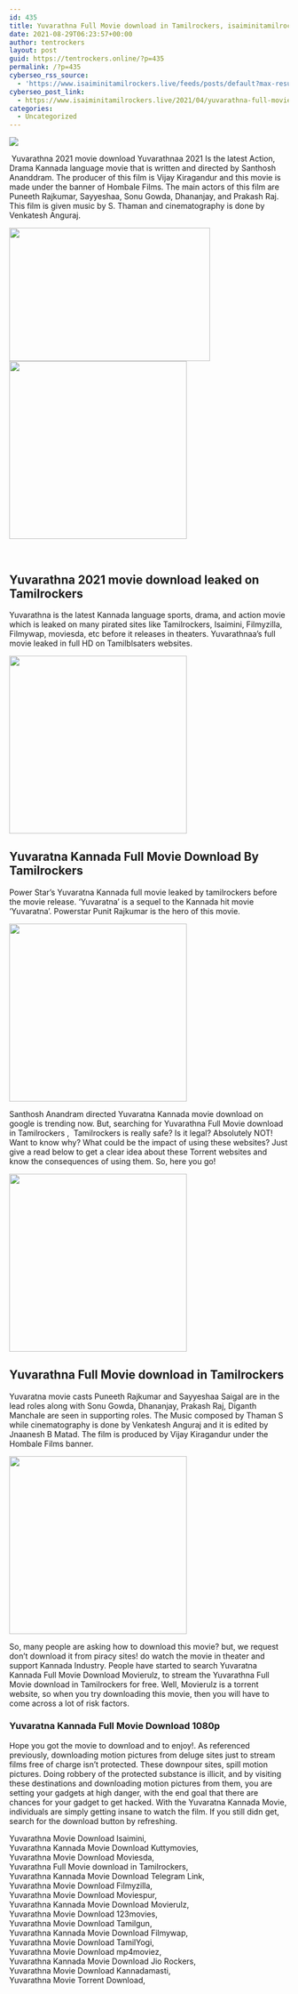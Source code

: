 ```yaml
---
id: 435
title: Yuvarathna Full Movie download in Tamilrockers, isaiminitamilrockers 2021
date: 2021-08-29T06:23:57+00:00
author: tentrockers
layout: post
guid: https://tentrockers.online/?p=435
permalink: /?p=435
cyberseo_rss_source:
  - 'https://www.isaiminitamilrockers.live/feeds/posts/default?max-results=150&start-index=1'
cyberseo_post_link:
  - https://www.isaiminitamilrockers.live/2021/04/yuvarathna-full-movie-download-in.html
categories:
  - Uncategorized
---
```

<div class="media_block">
  <img src="https://1.bp.blogspot.com/-CatwU_65pvo/YGWkAVBSTAI/AAAAAAAAAlw/IGm4FOMvtM88XAW_0zYWo3fCHnCr925lQCLcBGAsYHQ/s72-w362-h240-c/74563631.webp" class="media_thumbnail" />
</div>

<meta content="&nbsp; Yuvarathna 2021 movie download &nbsp; Yuvarathnaa 2021 Is the latest Action, Drama Kannada language movie that is written and directed by Santh..." name="twitter:description" />

  


<center>
</center>

&nbsp;<span face="&quot;Source Sans Pro&quot;, &quot;Helvetica Neue&quot;, sans-serif">Yuvarathna 2021 movie download</span><span face="&quot;Source Sans Pro&quot;, &quot;Helvetica Neue&quot;, sans-serif">&nbsp;</span><span face="&quot;Source Sans Pro&quot;, &quot;Helvetica Neue&quot;, sans-serif">Yuvarathnaa 2021 Is the latest Action, Drama Kannada language movie that is written and directed by Santhosh Ananddram. The producer of this film is Vijay Kiragandur and this movie is made under the banner of Hombale Films. The main actors of this film are Puneeth Rajkumar, Sayyeshaa, Sonu Gowda, Dhananjay, and Prakash Raj. This film is given music by S. Thaman and cinematography is done by Venkatesh Anguraj.</span>

<ins class="q488d83807a" data-affquery="/7fca74ae72/488d83807a/?placementName=default" data-domain="//bonepa.com" data-height="250" data-width="300"></ins>

<div class="separator">
  <a href="https://1.bp.blogspot.com/-CatwU_65pvo/YGWkAVBSTAI/AAAAAAAAAlw/IGm4FOMvtM88XAW_0zYWo3fCHnCr925lQCLcBGAsYHQ/s1200/74563631.webp"><img loading="lazy" border="0" data-original-height="900" data-original-width="1200" height="240" src="https://1.bp.blogspot.com/-CatwU_65pvo/YGWkAVBSTAI/AAAAAAAAAlw/IGm4FOMvtM88XAW_0zYWo3fCHnCr925lQCLcBGAsYHQ/w362-h240/74563631.webp" width="362" /></a>
</div>



<div class="separator">
  <a href="https://www.tamilrockers.co.nz/sulthan-full-movie-download-tamilrockers/" target="_blank" rel="noopener"><img border="0" data-original-height="166" data-original-width="800" src="https://1.bp.blogspot.com/-bCEwCR_0NTI/YGWkGxCXTdI/AAAAAAAAAl0/maEqCi-gnqAY3r_FQj-eX5xAw7QKdlHEwCLcBGAsYHQ/s320/unnamed.gif" width="320" /></a>
</div>

<span face="&quot;Source Sans Pro&quot;, &quot;Helvetica Neue&quot;, sans-serif"><br /></span>

<div>
  <h2 class="title style-scope ytd-video-primary-info-renderer">
    Yuvarathna 2021 movie download leaked on Tamilrockers<span class="ez-toc-section-end"></span>
  </h2>
  
  <p>
    Yuvarathna is the latest Kannada language sports, drama, and action movie which is leaked on many pirated sites like&nbsp;Tamilrockers, Isaimini,&nbsp;Filmyzilla, Filmywap, moviesda, etc before it releases in theaters. Yuvarathnaa’s full movie leaked in full HD on Tamilblsaters websites.<ins class="r10347ac248" data-affquery="/81dee8bcaf/10347ac248/?placementName=default" data-domain="//aaaaaco.com" data-height="0" data-width="0"></ins>
  </p>
  
  <div class="separator">
    <a href="https://bit.ly/3z6kUmV" target="_blank" rel="noopener"><img border="0" data-original-height="166" data-original-width="800" src="https://1.bp.blogspot.com/-cYB4X-lVZ0M/YGWkKv0BI9I/AAAAAAAAAl4/a6Iu-W6C8AoFV3wLwz7GQ0P1vlUrzZHCQCLcBGAsYHQ/s320/unnamed.gif" width="320" /></a>
  </div>
  
  <p>
    <ins class="r10347ac248" data-affquery="/81dee8bcaf/10347ac248/?placementName=default" data-domain="//aaaaaco.com" data-height="0" data-width="0"></ins>
  </p>
  
  <h2>
    <span>Yuvaratna Kannada Full Movie Download By Tamilrockers</span><span class="ez-toc-section-end"></span>
  </h2>
  
  <p>
    Power Star’s Yuvaratna Kannada full movie leaked by tamilrockers before the movie release.&nbsp;<span>‘Yuvaratna’</span>&nbsp;is a sequel to the Kannada hit movie ‘Yuvaratna’. Powerstar Punit Rajkumar is the hero of this movie.
  </p>
  
  <div class="separator">
    <a href="https://bit.ly/3z6kUmV" target="_blank" rel="noopener"><img border="0" data-original-height="166" data-original-width="800" src="https://1.bp.blogspot.com/-ncmMGkrhKrI/YGWkR7P4k7I/AAAAAAAAAmA/zBKtqcHhDWM6-YWEVtYISS2SlLfmwiONgCLcBGAsYHQ/s320/unnamed.gif" width="320" /></a>
  </div>
  
  <p>
    Santhosh Anandram directed Yuvaratna Kannada movie download on google is trending now. But, searching for Yuvarathna Full Movie download in Tamilrockers ,&nbsp; Tamilrockers is really safe? Is it legal? Absolutely NOT! Want to know why? What could be the impact of using these websites? Just give a read below to get a clear idea about these Torrent websites and know the consequences of using them. So, here you go!
  </p>
  
  <div class="separator">
    <a href="https://bit.ly/3uVypm7" target="_blank" rel="noopener"><img border="0" data-original-height="166" data-original-width="800" src="https://1.bp.blogspot.com/-avg3D0SJjGc/YGWkVoQI2zI/AAAAAAAAAmE/826t1v-PslcU7EQT03yn1sH9j3Mo8D6_ACLcBGAsYHQ/s320/unnamed.gif" width="320" /></a>
  </div>
  
  <p>
    <ins class="r10347ac248" data-affquery="/81dee8bcaf/10347ac248/?placementName=default" data-domain="//aaaaaco.com" data-height="0" data-width="0"></ins>
  </p>
  
  <h2>
    <span class="ez-toc-section" id="Yuvarathna_Full_Movie_download_in_Tamilrockers"></span><span>Yuvarathna Full Movie download in Tamilrockers</span><span class="ez-toc-section-end"></span>
  </h2>
  
  <p>
    Yuvaratna movie casts Puneeth Rajkumar and Sayyeshaa Saigal are in the lead roles along with Sonu Gowda, Dhananjay, Prakash Raj, Diganth Manchale are seen in supporting roles. The Music composed by Thaman S while cinematography is done by Venkatesh Anguraj and it is edited by Jnaanesh B Matad. The film is produced by Vijay Kiragandur under the Hombale Films banner.
  </p>
  
  <div class="separator">
    <a href="https://www.tamilrockers.co.nz/download-november-story-full-movie-hd/" target="_blank" rel="noopener"><img border="0" data-original-height="166" data-original-width="800" src="https://1.bp.blogspot.com/-d62vlZJr4Zk/YGWkbz5RXCI/AAAAAAAAAmM/9Q9fSoBGGKc1zYWB_g0dmWALnA-cr1AeACLcBGAsYHQ/s320/unnamed.gif" width="320" /></a>
  </div>
  
  <p>
    So, many people are asking how to download this movie? but, we request don’t download it from piracy sites! do watch the movie in theater and support Kannada Industry. People have started to search Yuvaratna Kannada Full Movie Download Movierulz, to stream the Yuvarathna Full Movie download in Tamilrockers for free. Well, Movierulz is a torrent website, so when you try downloading this movie, then you will have to come across a lot of risk factors.
  </p>
  
  <h3 class="smooth-goto" id="yuvaratna_kannada_full_movie_download_movierulz">
    <span class="ez-toc-section" id="Yuvaratna_Kannada_Full_Movie_Download_1080p"></span><span>Yuvaratna Kannada Full Movie Download 1080p</span><span class="ez-toc-section-end"></span>
  </h3>
  
  <p>
    Hope you got the movie to download and to enjoy!. As referenced previously, downloading motion pictures from deluge sites just to stream films free of charge isn’t protected. These downpour sites, spill motion pictures. Doing robbery of the protected substance is illicit, and by visiting these destinations and downloading motion pictures from them, you are setting your gadgets at high danger, with the end goal that there are chances for your gadget to get hacked. With the Yuvaratna Kannada Movie, individuals are simply getting insane to watch the film.&nbsp;<span>If you still didn get, search for the download button by refreshing.</span>
  </p>
  
  <p>
    Yuvarathna Movie Download Isaimini,<br />Yuvarathna Kannada Movie Download Kuttymovies,<br />Yuvarathna Movie Download Moviesda,<br />Yuvarathna Full Movie download in Tamilrockers,<br />Yuvarathna Kannada Movie Download Telegram Link,<br />Yuvarathna Movie Download Filmyzilla,<br />Yuvarathna Movie Download Moviespur,<br />Yuvarathna Kannada Movie Download Movierulz,<br />Yuvarathna Movie Download 123movies,<br />Yuvarathna Movie Download Tamilgun,<br />Yuvarathna Kannada Movie Download Filmywap,<br />Yuvarathna Movie Download TamilYogi,<br />Yuvarathna Movie Download mp4moviez,<br />Yuvarathna Kannada Movie Download Jio Rockers,<br />Yuvarathna Movie Download Kannadamasti,<br />Yuvarathna Movie Torrent Download,
  </p>
</div>

<center>
</center>